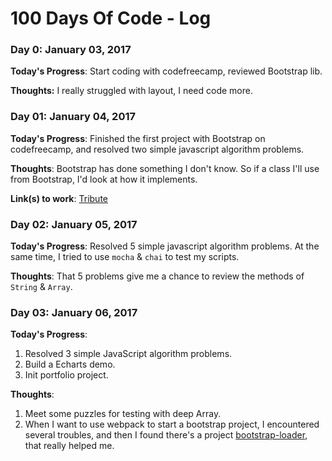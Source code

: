 # 100 Days Of Code - Log

### Day 0: January 03, 2017

**Today's Progress**: Start coding with codefreecamp, reviewed Bootstrap lib.

**Thoughts:** I really struggled with layout, I need code more.

### Day 01: January 04, 2017

**Today's Progress**: Finished the first project with Bootstrap on codefreecamp, and resolved two simple javascript algorithm problems.

**Thoughts**: Bootstrap has done something I don't know. So if a class I'll use from Bootstrap, I'd look at how it implements.

**Link(s) to work**: [Tribute](http://codepen.io/xandeer/pen/bgGgBm)

### Day 02: January 05, 2017

**Today's Progress**: Resolved 5 simple javascript algorithm problems. At the same time, I tried to use `mocha` & `chai` to test my scripts.

**Thoughts**: That 5 problems give me a chance to review the methods of `String` & `Array`.

### Day 03: January 06, 2017

**Today's Progress**:

1. Resolved 3 simple JavaScript algorithm problems.
2. Build a Echarts demo.
3. Init portfolio project.

**Thoughts**:

1. Meet some puzzles for testing with deep Array.
2. When I want to use webpack to start a bootstrap project, I encountered several troubles, and then I found there's a project [bootstrap-loader](https://github.com/shakacode/bootstrap-loader), that really helped me.
